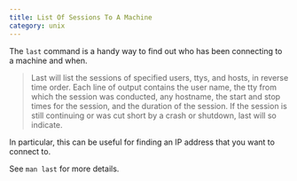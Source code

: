```yaml
---
title: List Of Sessions To A Machine
category: unix
---
```



The `last` command is a handy way to find out who has been connecting to a
machine and when.

> Last will list the sessions of specified users, ttys, and hosts, in
> reverse time order.  Each line of output contains the user name, the tty
> from which the session was conducted, any hostname, the start and stop
> times for the session, and the duration of the session.  If the session is
> still continuing or was cut short by a crash or shutdown, last will so
> indicate.

In particular, this can be useful for finding an IP address that you want to
connect to.

See `man last` for more details.
